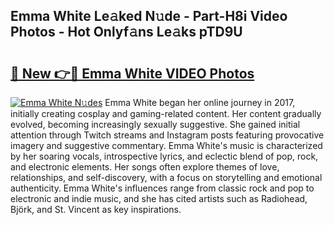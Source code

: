 ## Emma White Le𝚊ked N𝚞de - Part-H8i Video Photos - Hot Onlyf𝚊ns Le𝚊ks pTD9U

# <h2><a href="http://ab41576.deff.icu/?id=Emma+White">🔗 New 👉🔴 Emma White VIDEO Photos</a></h2>

[![Emma White N𝚞des](https://i.imgur.com/rIISA9y.gif)](http://ab41576.deff.icu/?id=Emma+White)
Emma White began her online journey in 2017, initially creating cosplay and gaming-related content. Her content gradually evolved, becoming increasingly sexually suggestive. She gained initial attention through Twitch streams and Instagram posts featuring provocative imagery and suggestive commentary. Emma White's music is characterized by her soaring vocals, introspective lyrics, and eclectic blend of pop, rock, and electronic elements. Her songs often explore themes of love, relationships, and self-discovery, with a focus on storytelling and emotional authenticity. Emma White's influences range from classic rock and pop to electronic and indie music, and she has cited artists such as Radiohead, Björk, and St. Vincent as key inspirations.
